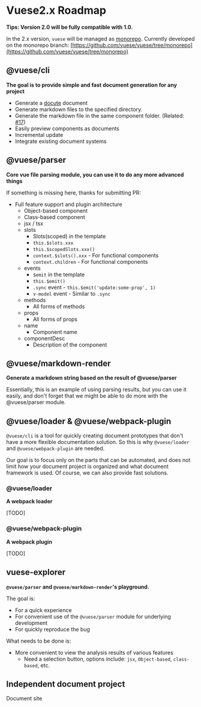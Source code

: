 # Vuese2.x Roadmap

**Tips: Version 2.0 will be fully compatible with 1.0.**

In the 2.x version, `vuese` will be managed as [monorepo](https://github.com/babel/babel/blob/master/doc/design/monorepo.md). Currently developed on the monorepo branch: [https://github.com/vuese/vuese/tree/monorepo](https://github.com/vuese/vuese/tree/monorepo)

## @vuese/cli

**The goal is to provide simple and fast document generation for any project**

- Generate a [docute](https://github.com/leptosia/docute) document
- Generate markdown files to the specified directory.
- Generate the markdown file in the same component folder. (Related: [#17](https://github.com/vuese/vuese/issues/17))
- Easily preview components as documents
- Incremental update
- Integrate existing document systems

## @vuese/parser

**Core vue file parsing module, you can use it to do any more advanced things**

If something is missing here, thanks for submitting PR:

- Full feature support and plugin architecture
  - Object-based component
  - Class-based component
  - jsx / tsx
  - slots
    - Slots(scoped) in the template
    - `this.$slots.xxx`
    - `this.$scopedSlots.xxx()`
    - `context.$slots().xxx` - For functional components
    - `context.children` - For functional components
  - events
    - `$emit` in the template
    - `this.$emit()`
    - `.sync` event - `this.$emit('update:some-prop', 1)`
    - `v-model` event - Similar to `.sync`
  - methods
    - All forms of methods
  - props
    - All forms of props
  - name
    - Component name
  - componentDesc
    - Description of the component

## @vuese/markdown-render

**Generate a markdown string based on the result of @vuese/parser**

Essentially, this is an example of using parsing results, but you can use it easily, and don't forget that we might be able to do more with the @vuese/parser module.

## @vuese/loader & @vuese/webpack-plugin

`@vuese/cli` is a tool for quickly creating document prototypes that don't have a more flexible documentation solution. So this is why `@vuese/loader` and `@vuese/webpack-plugin` are needed.

Our goal is to focus only on the parts that can be automated, and does not limit how your document project is organized and what document framework is used. Of course, we can also provide fast solutions.

### @vuese/loader

**A webpack loader**

[TODO]

### @vuese/webpack-plugin

**A webpack plugin**

[TODO]

## vuese-explorer

**`@vuese/parser` and `@vuese/markdown-render`'s playground.**

The goal is:

- For a quick experience
- For convenient use of the `@vuese/parser` module for underlying development
- For quickly reproduce the bug

What needs to be done is:

- More convenient to view the analysis results of various features
  - Need a selection button, options include: `jsx`, `Object-based`, `class-based`, etc.

## Independent document project

Document site